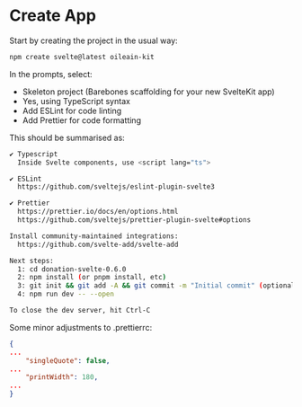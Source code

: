 # Create App 

Start by creating the project in the usual way:

~~~bash
npm create svelte@latest oileain-kit
~~~

In the prompts, select:

-  Skeleton project (Barebones scaffolding for your new SvelteKit app)
-  Yes, using TypeScript syntax
-  Add ESLint for code linting
-  Add Prettier for code formatting

This should be summarised as:

~~~bash
✔ Typescript
  Inside Svelte components, use <script lang="ts">

✔ ESLint
  https://github.com/sveltejs/eslint-plugin-svelte3

✔ Prettier
  https://prettier.io/docs/en/options.html
  https://github.com/sveltejs/prettier-plugin-svelte#options

Install community-maintained integrations:
  https://github.com/svelte-add/svelte-add

Next steps:
  1: cd donation-svelte-0.6.0
  2: npm install (or pnpm install, etc)
  3: git init && git add -A && git commit -m "Initial commit" (optional)
  4: npm run dev -- --open

To close the dev server, hit Ctrl-C
~~~

Some minor adjustments to .prettierrc:

~~~json
{
...
	"singleQuote": false,
...
	"printWidth": 180,
...
}
~~~

